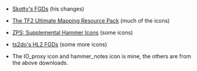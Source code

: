 - [Skotty's FGDs](http://forums.thinkingwithportals.com/downloads.php?view=detail&df_id=507) (his changes)
- [The TF2 Ultimate Mapping Resource Pack](http://forums.tf2maps.net/showthread.php?t=4674) (much of the icons)
- [ZPS: Supplemental Hammer Icons](http://www.necrotalesgames.com/tools/index.php) (some icons)
- [ts2do's HL2 FGDs](http://halflife2.filefront.com/file/HalfLife_2_Upgraded_Base_FGDs;48139) (some more icons)

- The IO_proxy icon and hammer_notes icon is mine, the others are from the above downloads. 